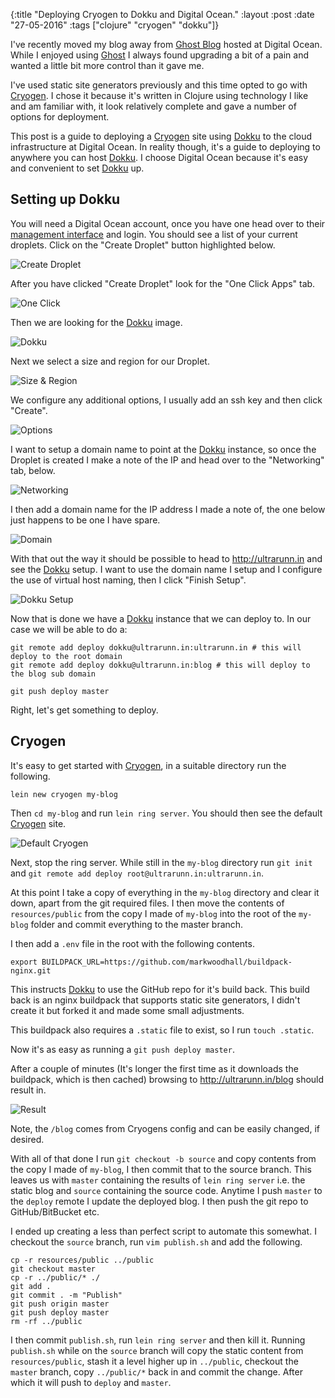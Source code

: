 {:title  "Deploying Cryogen to Dokku and Digital Ocean."
 :layout :post
 :date   "27-05-2016"
 :tags   ["clojure" "cryogen" "dokku"]}

 I've recently moved my blog away from [Ghost Blog](https://ghost.org/) hosted at Digital Ocean.
 While I enjoyed using [Ghost](https://ghost.org/) I always found upgrading a bit of a pain and
 wanted a little bit more control than it gave me.

 I've used static site generators previously and this time opted to go with [Cryogen](http://cryogenweb.org/). I chose
 it because it's written in Clojure using technology I like and am familiar with, it look relatively complete and
 gave a number of options for deployment.

 This post is a guide to deploying a [Cryogen](http://cryogenweb.org/) site using [Dokku](https://github.com/dokku/dokku) to the cloud infrastructure at
 Digital Ocean. In reality though, it's a guide to deploying to anywhere you can host [Dokku](https://github.com/dokku/dokku). I choose Digital Ocean because
 it's easy and convenient to set [Dokku](https://github.com/dokku/dokku) up.

 ## Setting up Dokku

 You will need a Digital Ocean account, once you have one head over to their [management interface](https://cloud.digitalocean.com) and login. You should
 see a list of your current droplets. Click on the "Create Droplet" button highlighted below.

![Create Droplet](http://i.imgur.com/JrYNpxW.png)

After you have clicked "Create Droplet" look for the "One Click Apps" tab.

![One Click](http://i.imgur.com/kxgyEDy.png)

Then we are looking for the [Dokku](https://github.com/dokku/dokku) image.

![Dokku](http://i.imgur.com/j3d5nAF.png)

Next we select a size and region for our Droplet.

![Size & Region](http://i.imgur.com/PVkhwZp.png)

We configure any additional options, I usually add an ssh key and then click "Create".

![Options](http://i.imgur.com/qn1dFMM.png)

I want to setup a domain name to point at the [Dokku](https://github.com/dokku/dokku) instance, so once the Droplet is created I make a note of the IP and head over to the "Networking" tab, below.

![Networking](http://i.imgur.com/1tPlayj.png)

I then add a domain name for the IP address I made a note of, the one below just happens to be one I have spare.

![Domain](http://i.imgur.com/hVv0Gmh.png)

With that out the way it should be possible to head to http://ultrarunn.in and see the [Dokku](https://github.com/dokku/dokku) setup. I want to use the domain name I setup
and I configure the use of virtual host naming, then I click "Finish Setup".

![Dokku Setup](http://i.imgur.com/z0IJTwt.png)

Now that is done we have a [Dokku](https://github.com/dokku/dokku) instance that we can deploy to. In our case we will be able to do a:

```
git remote add deploy dokku@ultrarunn.in:ultrarunn.in # this will deploy to the root domain
git remote add deploy dokku@ultrarunn.in:blog # this will deploy to the blog sub domain

git push deploy master
```

Right, let's get something to deploy.

## Cryogen

It's easy to get started with [Cryogen](http://cryogenweb.org/), in a suitable directory run the following.

```
lein new cryogen my-blog
```

Then `cd my-blog` and run `lein ring server`. You should then see the default [Cryogen](http://cryogenweb.org/) site.

![Default Cryogen](http://i.imgur.com/76qltCr.png)

Next, stop the ring server. While still in the `my-blog` directory run `git init` and `git remote add deploy root@ultrarunn.in:ultrarunn.in`.

At this point I take a copy of everything in the `my-blog` directory and  clear it down, apart from the git required files. I then move the contents of `resources/public`
from the copy I made of `my-blog` into the root of the `my-blog` folder and commit everything to the master branch.

I then add a `.env` file in the root with the following contents.

```
export BUILDPACK_URL=https://github.com/markwoodhall/buildpack-nginx.git
```

This instructs [Dokku](https://github.com/dokku/dokku) to use the GitHub repo for it's build back. This build back is an nginx buildpack that supports static site generators, I didn't create it but forked
it and made some small adjustments.

This buildpack also requires a `.static` file to exist, so I run `touch .static`.

Now it's as easy as running a `git push deploy master`.

After a couple of minutes (It's longer the first time as it downloads the buildpack, which is then cached) browsing to http://ultrarunn.in/blog should result in.

![Result](http://i.imgur.com/ylkBYfw.png)

Note, the `/blog` comes from Cryogens config and can be easily changed, if desired.

With all of that done I run `git checkout -b source` and copy contents from the copy I made of `my-blog`, I then commit that to the source branch. This leaves us with
`master` containing the results of `lein ring server` i.e. the static blog and `source` containing the source code. Anytime I push `master` to the `deploy` remote I
update the deployed blog. I then push the git repo to GitHub/BitBucket etc.

I ended up creating a less than perfect script to automate this somewhat. I checkout the `source` branch, run `vim publish.sh` and add the following.
```
cp -r resources/public ../public
git checkout master
cp -r ../public/* ./
git add .
git commit . -m "Publish"
git push origin master
git push deploy master
rm -rf ../public
```
I then commit `publish.sh`, run `lein ring server` and then kill it. Running `publish.sh` while on the `source` branch will copy the static content
from `resources/public`, stash it a level higher up in `../public`, checkout the `master` branch, copy `../public/*` back in and commit the change. After which it
will push to `deploy` and `master`.
